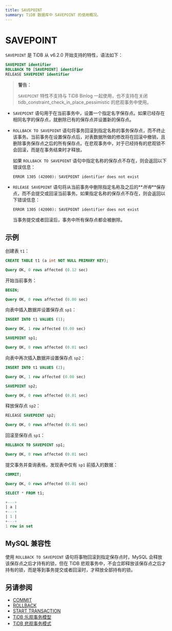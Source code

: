 ```yaml
---
title: SAVEPOINT
summary: TiDB 数据库中 SAVEPOINT 的使用概况。
---
```


# SAVEPOINT

`SAVEPOINT` 是 TiDB 从 v6.2.0 开始支持的特性，语法如下：

```sql
SAVEPOINT identifier
ROLLBACK TO [SAVEPOINT] identifier
RELEASE SAVEPOINT identifier
```

> **警告：**
>
> `SAVEPOINT` 特性不支持与 TiDB Binlog 一起使用，也不支持在关闭 tidb_constraint_check_in_place_pessimistic 的悲观事务中使用。

- `SAVEPOINT` 语句用于在当前事务中，设置一个指定名字保存点。如果已经存在相同名字的保存点，就删除已有的保存点并设置新的保存点。

- `ROLLBACK TO SAVEPOINT` 语句将事务回滚到指定名称的事务保存点，而不终止该事务。当前事务在设置保存点后，对表数据所做的修改将在回滚中撤销，且删除事务保存点之后的所有保存点。在悲观事务中，对于已经持有的悲观锁不会回滚，而是在事务结束时才释放。

    如果 `ROLLBACK TO SAVEPOINT` 语句中指定名称的保存点不存在，则会返回以下错误信息：

    ```
    ERROR 1305 (42000): SAVEPOINT identifier does not exist
    ```

- `RELEASE SAVEPOINT` 语句将从当前事务中删除指定名称及之后的**_所有_**保存点，而不会提交或回滚当前事务。如果指定名称的保存点不存在，则会返回以下错误信息：

    ```
    ERROR 1305 (42000): SAVEPOINT identifier does not exist
    ```

    当事务提交或者回滚后，事务中所有保存点都会被删除。

## 示例

创建表 `t1`：

```sql
CREATE TABLE t1 (a int NOT NULL PRIMARY KEY);
```

```sql
Query OK, 0 rows affected (0.12 sec)
```

开始当前事务：

```sql
BEGIN;
```

```sql
Query OK, 0 rows affected (0.00 sec)
```

向表中插入数据并设置保存点 `sp1`：

```sql
INSERT INTO t1 VALUES (1);
```

```sql
Query OK, 1 row affected (0.00 sec)
```

```sql
SAVEPOINT sp1;
```

```sql
Query OK, 0 rows affected (0.01 sec)
```

向表中再次插入数据并设置保存点 `sp2`：

```sql
INSERT INTO t1 VALUES (2);
```

```sql
Query OK, 1 row affected (0.00 sec)
```

```sql
SAVEPOINT sp2;
```

```sql
Query OK, 0 rows affected (0.01 sec)
```

释放保存点 `sp2`： 

```sql
RELEASE SAVEPOINT sp2;
```

```sql
Query OK, 0 rows affected (0.01 sec)
```

回滚至保存点 `sp1`：

```sql
ROLLBACK TO SAVEPOINT sp1;
```

```sql
Query OK, 0 rows affected (0.01 sec)
```

提交事务并查询表格，发现表中仅有 `sp1` 前插入的数据：

```sql
COMMIT;
```

```sql
Query OK, 0 rows affected (0.01 sec)
```

```sql
SELECT * FROM t1;
```

```sql
+---+
| a |
+---+
| 1 |
+---+
1 row in set
```

## MySQL 兼容性

使用 `ROLLBACK TO SAVEPOINT` 语句将事物回滚到指定保存点时，MySQL 会释放该保存点之后才持有的锁，但在 TiDB 悲观事务中，不会立即释放该保存点之后才持有的锁，而是等到事务提交或者回滚时，才释放全部持有的锁。

## 另请参阅

* [COMMIT](/sql-statements/sql-statement-commit.md)
* [ROLLBACK](/sql-statements/sql-statement-rollback.md)
* [START TRANSACTION](/sql-statements/sql-statement-start-transaction.md)
* [TiDB 乐观事务模型](/optimistic-transaction.md)
* [TiDB 悲观事务模式](/pessimistic-transaction.md)
